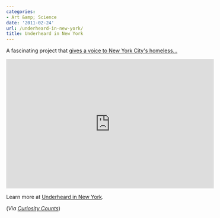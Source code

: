 ```yaml
---
categories:
- Art &amp; Science
date: '2011-02-24'
url: /underheard-in-new-york/
title: Underheard in New York
---
```


A fascinating project that <a href="https://www.youtube.com/watch?v=LuGe7udS0Z0">gives a voice to New York City's homeless...</a>

<p align="center"><iframe title="YouTube video player" width="560" height="349" src="https://www.youtube.com/embed/LuGe7udS0Z0?rel=0" frameborder="0" allowfullscreen></iframe></p>

Learn more at <a href="http://underheardinnewyork.com/">Underheard in New York</a>.

(<em>Via <a href="http://curiositycounts.com/post/3328883001/underheard-in-new-york-lovely-project-gives-new">Curiosity Counts</a></em>)